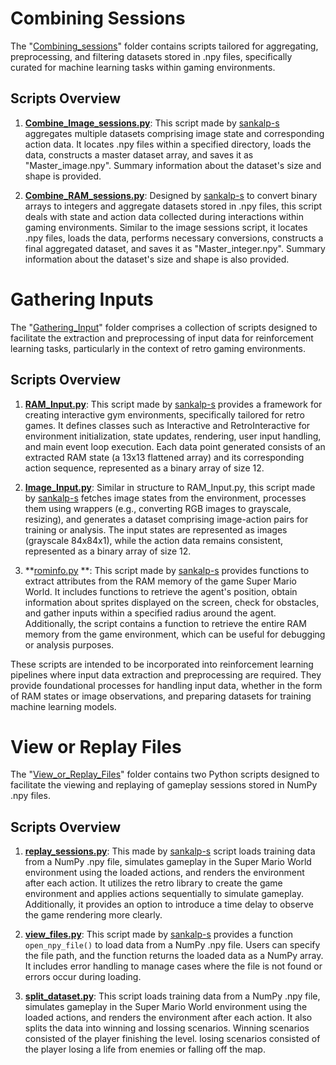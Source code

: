 # Combining Sessions

The "[Combining_sessions](https://github.com/BryanAnderson2019/dissertation/tree/main/Project/Player_Inputs/Scripts/Combining_sessions)" folder contains scripts tailored for aggregating, preprocessing, and filtering datasets stored in .npy files, specifically curated for machine learning tasks within gaming environments.

## Scripts Overview

1. **[Combine_Image_sessions.py](https://github.com/BryanAnderson2019/dissertation/blob/main/Project/Player_Inputs/Scripts/Combining_sessions/Combine_Image_sessions.py)**: This script made by [sankalp-s](https://github.com/sankalp-s) aggregates multiple datasets comprising image state and corresponding action data. It locates .npy files within a specified directory, loads the data, constructs a master dataset array, and saves it as "Master_image.npy". Summary information about the dataset's size and shape is provided.

2. **[Combine_RAM_sessions.py](https://github.com/BryanAnderson2019/dissertation/blob/main/Project/Player_Inputs/Scripts/Combining_sessions/Combine_RAM_sessions.py)**: Designed by [sankalp-s](https://github.com/sankalp-s) to convert binary arrays to integers and aggregate datasets stored in .npy files, this script deals with state and action data collected during interactions within gaming environments. Similar to the image sessions script, it locates .npy files, loads the data, performs necessary conversions, constructs a final aggregated dataset, and saves it as "Master_integer.npy". Summary information about the dataset's size and shape is also provided.

# Gathering Inputs

The "[Gathering_Input](https://github.com/BryanAnderson2019/dissertation/tree/main/Project/Player_Inputs/Scripts/Gathering_Input)" folder comprises a collection of scripts designed to facilitate the extraction and preprocessing of input data for reinforcement learning tasks, particularly in the context of retro gaming environments.

## Scripts Overview

1. **[RAM_Input.py](https://github.com/BryanAnderson2019/dissertation/blob/main/Project/Player_Inputs/Scripts/Gathering_Input/RAM_Input.py)**: This script made by [sankalp-s](https://github.com/sankalp-s) provides a framework for creating interactive gym environments, specifically tailored for retro games. It defines classes such as Interactive and RetroInteractive for environment initialization, state updates, rendering, user input handling, and main event loop execution. Each data point generated consists of an extracted RAM state (a 13x13 flattened array) and its corresponding action sequence, represented as a binary array of size 12.

2. **[Image_Input.py](https://github.com/BryanAnderson2019/dissertation/blob/main/Project/Player_Inputs/Scripts/Gathering_Input/Image_Input.py)**: Similar in structure to RAM_Input.py, this script made by [sankalp-s](https://github.com/sankalp-s) fetches image states from the environment, processes them using wrappers (e.g., converting RGB images to grayscale, resizing), and generates a dataset comprising image-action pairs for training or analysis. The input states are represented as images (grayscale 84x84x1), while the action data remains consistent, represented as a binary array of size 12.

3. **[rominfo.py](https://github.com/BryanAnderson2019/dissertation/blob/main/Project/Player_Inputs/Scripts/Gathering_Input/rominfo.py)
**: This script made by [sankalp-s](https://github.com/sankalp-s) provides functions to extract attributes from the RAM memory of the game Super Mario World. It includes functions to retrieve the agent's position, obtain information about sprites displayed on the screen, check for obstacles, and gather inputs within a specified radius around the agent. Additionally, the script contains a function to retrieve the entire RAM memory from the game environment, which can be useful for debugging or analysis purposes.

These scripts are intended to be incorporated into reinforcement learning pipelines where input data extraction and preprocessing are required. They provide foundational processes for handling input data, whether in the form of RAM states or image observations, and preparing datasets for training machine learning models.

# View or Replay Files

The "[View_or_Replay_Files](https://github.com/BryanAnderson2019/dissertation/tree/main/Project/Player_Inputs/Scripts/View_or_Replay_Files)" folder contains two Python scripts designed to facilitate the viewing and replaying of gameplay sessions stored in NumPy .npy files.

## Scripts Overview

1. **[replay_sessions.py](https://github.com/BryanAnderson2019/dissertation/blob/main/Project/Player_Inputs/Scripts/View_or_Replay_Files/replay_sessions.py)**: This made by [sankalp-s](https://github.com/sankalp-s) script loads training data from a NumPy .npy file, simulates gameplay in the Super Mario World environment using the loaded actions, and renders the environment after each action. It utilizes the retro library to create the game environment and applies actions sequentially to simulate gameplay. Additionally, it provides an option to introduce a time delay to observe the game rendering more clearly.

2. **[view_files.py](https://github.com/BryanAnderson2019/dissertation/blob/main/Project/Player_Inputs/Scripts/View_or_Replay_Files/view_files.py)**: This script made by [sankalp-s](https://github.com/sankalp-s) provides a function `open_npy_file()` to load data from a NumPy .npy file. Users can specify the file path, and the function returns the loaded data as a NumPy array. It includes error handling to manage cases where the file is not found or errors occur during loading.

3. **[split_dataset.py](https://github.com/BryanAnderson2019/dissertation/blob/main/Project/Player_Inputs/Scripts/View_or_Replay_Files/split_dataset.py)**: This script loads training data from a NumPy .npy file, simulates gameplay in the Super Mario World environment using the loaded actions, and renders the environment after each action. It also splits the data into winning and lossing scenarios. Winning scenarios consisted of the player finishing the level. losing scenarios consisted of the player losing a life from enemies or falling off the map.
